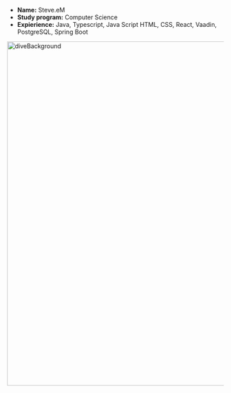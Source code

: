 - **Name:** Steve.eM
- **Study program:** Computer Science
- **Expierience:** Java, Typescript, Java Script HTML, CSS, React, Vaadin, PostgreSQL, Spring Boot

<img src="https://github.com/Stev3eM/Stev3eM/assets/113697513/59962d97-b07c-48b2-aa03-847fe0639c93" alt="diveBackground" width="800" />
